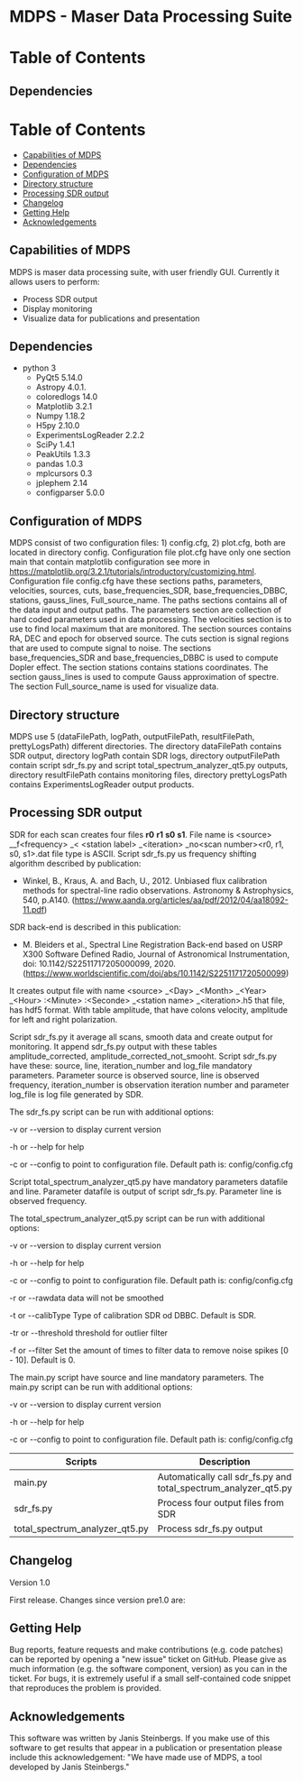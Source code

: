 # MDPS -  Maser Data Processing Suite

# Table of Contents

## Dependencies
# Table of Contents
* [Capabilities of MDPS](#capabilities-of-MDPS)
* [Dependencies](#Dependencies)
* [Configuration of MDPS](#Configuration-of-MDPS)
* [Directory structure](#Directory-structure)
* [Processing SDR output](#Processing-SDR-output)
* [Changelog](#changelog)
* [Getting Help](#getting-help)
* [Acknowledgements](#acknowledgements)

## Capabilities of MDPS
MDPS is maser data processing suite, with user friendly GUI. Currently it allows users to perform:

- Process SDR output
- Display monitoring  
- Visualize data for publications and presentation 

## Dependencies
- python 3
  - PyQt5 5.14.0 
  - Astropy 4.0.1.
  - coloredlogs 14.0
  - Matplotlib 3.2.1 
  - Numpy 1.18.2
  - H5py 2.10.0 
  - ExperimentsLogReader 2.2.2
  - SciPy 1.4.1
  - PeakUtils 1.3.3
  - pandas 1.0.3 
  - mplcursors 0.3
  - jplephem 2.14
  - configparser 5.0.0

## Configuration of MDPS
MDPS consist of two configuration files: 1) config.cfg, 2) plot.cfg, both are located in directory config. Configuration file plot.cfg have only one section main that contain matplotlib configuration see more in https://matplotlib.org/3.2.1/tutorials/introductory/customizing.html. Configuration file config.cfg have these sections paths, parameters, velocities, sources, cuts, base_frequencies_SDR, base_frequencies_DBBC, stations, gauss_lines, Full_source_name. The paths sections contains all of the data input and output paths. The parameters section are collection of hard coded parameters used in data processing. The velocities section is to use to find local maximum that are monitored. The section sources contains RA, DEC and epoch for observed source. The cuts section is signal regions that are used to compute signal to noise. The sections base_frequencies_SDR and base_frequencies_DBBC is used to compute Dopler effect. The section stations contains stations coordinates. The section gauss_lines is used to compute Gauss approximation of spectre. The section Full_source_name is used for visualize data. 

## Directory structure
MDPS use 5 (dataFilePath, logPath, outputFilePath, resultFilePath, prettyLogsPath) different directories. The directory dataFilePath contains SDR output, directory logPath contain SDR logs, directory outputFilePath contain script sdr_fs.py and script total_spectrum_analyzer_qt5.py outputs, directory resultFilePath contains monitoring files, directory prettyLogsPath contains ExperimentsLogReader output products.

## Processing SDR output
SDR for each scan creates four files **r0** **r1** **s0** **s1**. File name is &lt;source&gt; __f&lt;frequency&gt; _&lt; &lt;station label&gt; _&lt;iteration&gt; _no&lt;scan number&gt;&lt;r0, r1, s0, s1&gt;.dat file type is ASCII. 
Script sdr_fs.py us frequency shifting algorithm described by publication: 
* Winkel, B., Kraus, A. and Bach, U., 2012. Unbiased flux calibration methods for spectral-line radio observations. Astronomy & Astrophysics, 540, p.A140. (https://www.aanda.org/articles/aa/pdf/2012/04/aa18092-11.pdf)

SDR back-end is described in this publication:
* M. Bleiders et al., Spectral Line Registration Back-end based on USRP X300 Software Defined Radio, Journal of Astronomical Instrumentation, doi: 10.1142/S22511717205000099, 2020.
(https://www.worldscientific.com/doi/abs/10.1142/S2251171720500099)

It creates output file with name  &lt;source&gt; _&lt;Day&gt; _&lt;Month&gt; _&lt;Year&gt; _&lt;Hour&gt; :&lt;Minute&gt; :&lt;Seconde&gt; _&lt;station name&gt; _&lt;iteration&gt;.h5 that file, has hdf5 format. With table amplitude, that have colons velocity, amplitude for left and right polarization. 

Script sdr_fs.py it average all scans, smooth data and create output for monitoring. It append sdr_fs.py output with these tables amplitude_corrected, amplitude_corrected_not_smooht.
Script sdr_fs.py have these: source, line, iteration_number and log_file mandatory parameters. Parameter source is observed source, line is observed frequency, iteration_number is observation iteration number and parameter log_file is log file generated by SDR.

The sdr_fs.py script can be run with additional options:

-v or --version to display current version

-h or --help for help

-c or --config to point to configuration file. Default path is: config/config.cfg


Script total_spectrum_analyzer_qt5.py have mandatory parameters datafile and line. Parameter datafile is output of script sdr_fs.py. Parameter line is observed frequency. 

The total_spectrum_analyzer_qt5.py script can be run with additional options:

-v or --version to display current version

-h or --help for help

-c or --config to point to configuration file. Default path is: config/config.cfg

-r or --rawdata data will not be smoothed 

-t or --calibType Type of calibration SDR od DBBC. Default is SDR. 

-tr or --threshold threshold for outlier filter
           
-f or --filter Set the amount of times to filter data to remove noise spikes [0 - 10]. Default is 0.


The main.py script have source and line mandatory parameters. 
The main.py script can be run with additional options:

-v or --version to display current version

-h or --help for help

-c or --config to point to configuration file. Default path is: config/config.cfg

| **Scripts** | **Description** |
| --- | --- |
| main.py | Automatically call sdr_fs.py and total_spectrum_analyzer_qt5.py |
| sdr_fs.py | Process four output files from SDR |
| total_spectrum_analyzer_qt5.py | Process sdr_fs.py output|

## Changelog

Version 1.0

First release. Changes since version pre1.0 are:

## Getting Help

Bug reports, feature requests and make contributions (e.g. code patches) can be reported by opening a &quot;new issue&quot; ticket on GitHub. Please give as much information (e.g. the software component, version) as you can in the ticket. For bugs, it is extremely useful if a small self-contained code snippet that reproduces the problem is provided.

## Acknowledgements
This software was written by Janis Steinbergs. If you make use of this software to get results that appear in a publication or presentation please include this acknowledgement: &quot;We have made use of MDPS, a tool developed by Janis Steinbergs.&quot;
